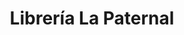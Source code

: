 ---
title: "Librería La Paternal"
url: /ciudad-autonoma-de-buenos-aires/libreria-la-paternal/
shop: artesanía
---